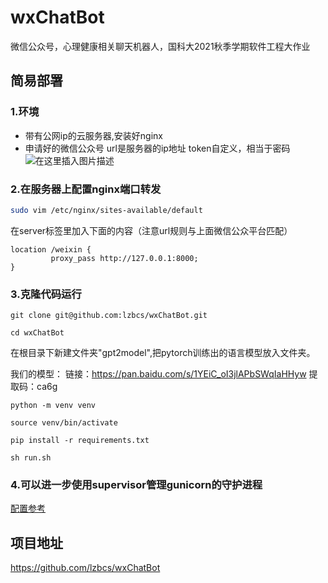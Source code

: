 # wxChatBot
微信公众号，心理健康相关聊天机器人，国科大2021秋季学期软件工程大作业
## 简易部署
### 1.环境
* 带有公网ip的云服务器,安装好nginx
* 申请好的微信公众号
url是服务器的ip地址
token自定义，相当于密码
![在这里插入图片描述](https://img-blog.csdnimg.cn/a6d3c419e59541a3a222fdc6725e10c9.jpg?x-oss-process=image/watermark,type_d3F5LXplbmhlaQ,shadow_50,text_Q1NETiBAcmV0dXJuIHM=,size_20,color_FFFFFF,t_70,g_se,x_16#pic_center)

### 2.在服务器上配置nginx端口转发

```bash
sudo vim /etc/nginx/sites-available/default
```
在server标签里加入下面的内容（注意url规则与上面微信公众平台匹配）

```
location /weixin {
         proxy_pass http://127.0.0.1:8000;
}

```

### 3.克隆代码运行

```shell
git clone git@github.com:lzbcs/wxChatBot.git

cd wxChatBot
```
在根目录下新建文件夹"gpt2model",把pytorch训练出的语言模型放入文件夹。

我们的模型：
链接：https://pan.baidu.com/s/1YEiC_oI3jlAPbSWqIaHHyw 
提取码：ca6g

```shell
python -m venv venv

source venv/bin/activate

pip install -r requirements.txt

sh run.sh
```
### 4.可以进一步使用supervisor管理gunicorn的守护进程
[配置参考](http://supervisord.org/configuration.html)

## 项目地址
https://github.com/lzbcs/wxChatBot
